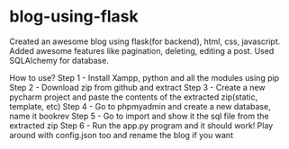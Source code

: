 # blog-using-flask

Created an awesome blog using flask(for backend), html, css, javascript. Added awesome features like pagination, deleting, editing a post. Used SQLAlchemy for database.

How to use? Step 1 - Install Xampp, python and all the modules using pip Step 2 - Download zip from github and extract Step 3 - Create a new pycharm project and paste the contents of the extracted zip(static, template, etc) Step 4 - Go to phpmyadmin and create a new database, name it bookrev Step 5 - Go to import and show it the sql file from the extracted zip Step 6 - Run the app.py program and it should work! Play around with config.json too and rename the blog if you want

